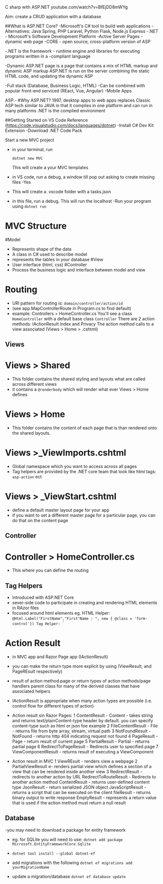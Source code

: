 C sharp with ASP.NET
youtube.com/watch?v=BfEjDD8mWYg

Aim: create a CRUD application with a database

##What is ASP.NET Core?
-Microsoft's C# tool to build web applications
-Alternatives: Java Spring, PHP Laravel, Python Flask, Node.js Express
-.NET - Microsoft's Software Development Platform
-Active Server Pages - dynamic web page
-CORE - open source, cross-platform version of ASP

-.NET is the framework - runtime engine and libraries for executing programs written in a -compliant language

-Dynamic ASP.NET page is a page that contains a mix of HTML markup and dynamic ASP markup
ASP.NET is run on the server combining the static HTML code, and updating the dynamic ASP 

-Full stack (Database, Business Logic, HTML)
-Can be combined with popular front-end serviced (REact, Vue, Angular)
-Mobile Apps

ASP.-
#Why ASP.NET?
1997, desktop apps to web apps
replaces Classic ASP tech
similar to JAVA in that it complies in one platform and can run in many platforms
.NET is the complied environment


##Getting Started on VS Code
Reference (https://code.visualstudio.com/docs/languages/dotnet)
-Install C# Dev Kit Extension
-Download .NET Code Pack

Start a new MVC project
- in your terminal, run

    `dotnet new MVC`

  This will create a your MVC templates
- in VS code, run a debug, a window till pop out asking to create missing files -Yes
- This will create a .vscode folder with a tasks.json
- in this file, run a debug. This will run the localhost
-Run your program using
    `dotnet run`

# MVC Structure
#Model
- Represents shape of the data
- A class in C# used to describe model
- represents the tables in your database
#View
- User interface (html, css)
#Controller
- Process the business logic and interface between model and view

# Routing
- URl pattern for routing is:
    `domain/controller/action/id`
- (see app.MapControllerRoute in Program.cs to find default)
- example:
  Controllers > HomeController.cs
    You'll see a class `HomeController` with a default base class `Controller`
    There are 2 action methods: IActionResult Index and Privacy
    The action method calls to a view associated (Views > Home > .cshtml)
  
## Views
# Views > Shared
- This folder contains the shared styling and layouts what are called across different views
- it contains a `@renderbody` which will render what ever Views > Home defines
# Views > Home
- This folder contains the content of each page that is than rendered onto the shared layouts.
# Views >_ViewImports.cshtml
- Global namespace which you want to access across all pages
- Tag helpers are provided by the .NET core team that look like html tags:
  `asp-action` ect
# Views > _ViewStart.cshtml
- define a default master layout page for your app
- if you want to set a different master page for a particular page, you can do that on the content page

## Controller
# Controller > HomeController.cs
- This where you can define the routing

## Tag Helpers
- Introduced with ASP.NET Core
- sever-side code to participate in creating and rendering HTML elements in RAzor files
- focused around html elements
eg. 
    HTML Helper:
        `@Html.Label("FirstName","First"Name : ", new { @class = 'form-control'})
    Tag Helper:
        `<label class="form-control" asp-for="FirstName"></label>`

# Action Result
- in MVC app and Razor Page app (IActionResult)
- you can make the return type more explicit by using (ViewResult, and PageREsult respectively)
- result of action method.page or return types of action methods/page handlers
parent class for many of the derived classes that have associated helpers
- IActionResult is appropriate when many action types are possible (i.e. control flow for different types of action)
- Action result sin Razor Pages:
  1 ContentResult - Content - takes string and returns text/plainContent-type header by default. you can specify content-type such as html or json foe example
  2 FileContentResult - File - returns file from byte array, stream, virtual path
  3 NotFoundResult - NotFound - returns http 404 indicating request not found
  4 PageResult - Page - return result of current page
  5 PartialResult - Partial - returns partial page
  6 RedirectToPageResult - Redirects user to specified page
  7 ViewComponentResult - returns result of executing a ViewComponent

- Action result in MVC
  1 ViewREsult - renders view a webpage
  2 PartialViewResult e- renders partial view which defines a section of a view that can be rendered inside another view
  3 RedirectResult - redirects to another action by URL
  RedirectToRouteResult - Redirects to another action method
  ContentResult - returns user-defined content type
  JsonResult - return serialized JSON object
  JavaScriptResult - returns a script that can be executed on the client
  fileResult - returns binary output to write response
  EmptyResult - represents a return value that is used if the action method must return a null result

## Database
-you may need to download a package for entity framework
- eg. for SQLite you will need to use: `dotnet add package Microsoft.EntityFrameworkCore.Sqlite`
- `dotnet tool install --global dotnet-ef`

- add migrations with the following `dotnet ef migrations add yourMigrationName`
- update a migration/database `dotnet ef database update`